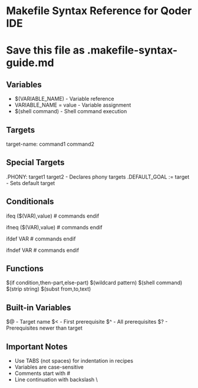 # Makefile Syntax Reference for Qoder IDE
# Save this file as .makefile-syntax-guide.md

## Variables
- $(VARIABLE_NAME) - Variable reference
- VARIABLE_NAME = value - Variable assignment
- $(shell command) - Shell command execution

## Targets
target-name:
	command1
	command2

## Special Targets
.PHONY: target1 target2 - Declares phony targets
.DEFAULT_GOAL := target - Sets default target

## Conditionals
ifeq ($(VAR),value)
    # commands
endif

ifneq ($(VAR),value)
    # commands
endif

ifdef VAR
    # commands
endif

ifndef VAR
    # commands
endif

## Functions
$(if condition,then-part,else-part)
$(wildcard pattern)
$(shell command)
$(strip string)
$(subst from,to,text)

## Built-in Variables
$@ - Target name
$< - First prerequisite
$^ - All prerequisites
$? - Prerequisites newer than target

## Important Notes
- Use TABS (not spaces) for indentation in recipes
- Variables are case-sensitive
- Comments start with #
- Line continuation with backslash \